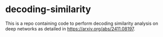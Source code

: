 # decoding-similarity

This is a repo containing code to perform decoding similarity analysis on deep networks as detailed in https://arxiv.org/abs/2411.08197.
